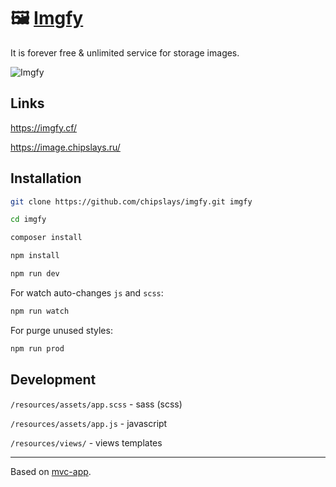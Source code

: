 # 🖼 [Imgfy](https://imgfy.cf/)

It is forever free & unlimited service for storage images.

![Imgfy](https://github.com/chipslays/imgfy/blob/master/.github/imgfy.gif)

## Links

https://imgfy.cf/

https://image.chipslays.ru/

## Installation

```bash
git clone https://github.com/chipslays/imgfy.git imgfy
```

```bash
cd imgfy
```

```bash
composer install
```

```bash
npm install
```

```bash
npm run dev
```

For watch auto-changes `js` and `scss`:

```bash
npm run watch
```

For purge unused styles:

```bash
npm run prod
```

## Development

`/resources/assets/app.scss` - sass (scss)

`/resources/assets/app.js` - javascript

`/resources/views/` - views templates

---

Based on [mvc-app](https://github.com/chipslays/mvc-app/).






